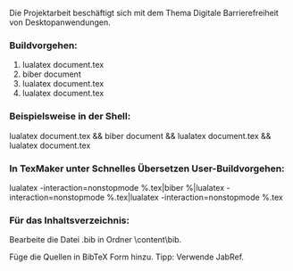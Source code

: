 Die Projektarbeit beschäftigt sich mit dem Thema Digitale Barrierefreiheit von Desktopanwendungen.

### Buildvorgehen:
1. lualatex document.tex
2. biber document
3. lualatex document.tex
4. lualatex document.tex

### Beispielsweise in der Shell:  
lualatex document.tex && biber document && lualatex document.tex && lualatex document.tex 

### In TexMaker unter Schnelles Übersetzen User-Buildvorgehen:
lualatex -interaction=nonstopmode %.tex|biber %|lualatex -interaction=nonstopmode %.tex|lualatex -interaction=nonstopmode %.tex

### Für das Inhaltsverzeichnis:
Bearbeite die Datei .bib in Ordner \content\bib.

Füge die Quellen in BibTeX Form hinzu.
Tipp: Verwende JabRef.
